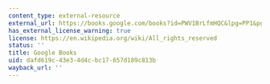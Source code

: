```yaml
---
content_type: external-resource
external_url: https://books.google.com/books?id=PWV1BrLfmHQC&lpg=PP1&pg=PA1#v=onepage&q&f=false
has_external_license_warning: true
license: https://en.wikipedia.org/wiki/All_rights_reserved
status: ''
title: Google Books
uid: dafd619c-43e3-4d4c-bc17-657d189c813b
wayback_url: ''
---
```

